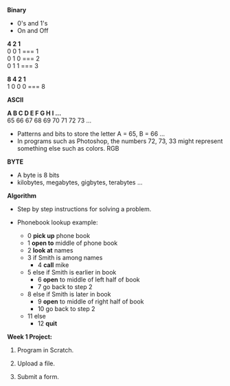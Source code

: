 **Binary**
 - 0's and 1's
 - On and Off

**4  2  1**\
  0  0  1 === 1\
  0  1  0 === 2\
  0  1  1 === 3

**8  4  2  1**\
  1  0  0  0 === 8


**ASCII**

**A   B   C   D   E   F   G   H   I ...**\
  65  66  67  68  69  70  71  72  73 ...

 - Patterns and bits to store the letter A = 65, B = 66 ...
 - In programs such as Photoshop, the numbers 72, 73, 33 might represent something else such as colors.  RGB


**BYTE**
 - A byte is 8 bits
 - kilobytes, megabytes, gigbytes, terabytes ...

**Algorithm**
 - Step by step instructions for solving a problem.
  
 - Phonebook lookup example:
    - 0 **pick up** phone book
    - 1 **open to** middle of phone book
    - 2 **look at** names
    - 3 if Smith is among names
        - 4 **call** mike
    - 5 else if Smith is earlier in book
        - 6 **open** to middle of left half of book
        - 7 go back to step 2
    - 8 else if Smith is later in book
        - 9 **open** to middle of right half of book
        - 10 go back to step 2
    - 11 else
        - 12 **quit**
  

**Week 1 Project:**
1. Program in Scratch.

2. Upload a file.

3. Submit a form.

